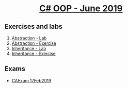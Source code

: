 # <a href="https://softuni.bg/trainings/2349/csharp-oop-june-2019"><p align="center"> C# OOP - June 2019<p>
</a>



## Exercises and labs
1. <a href="https://github.com/PhilShishov/Software-University/tree/master/C%23OOP/Homeworks/01.Abstraction_Lab" > Abstraction - Lab</a> 
2. <a href="https://github.com/PhilShishov/Software-University/tree/master/C%23OOP/Homeworks/01.Abstraction_Exercise" > Abstraction - Exercise</a> 
3. <a href="https://github.com/PhilShishov/Software-University/tree/master/C%23OOP/Homeworks/02.Inheritance_Lab" > Inheritance - Lab</a> 
4. <a href="https://github.com/PhilShishov/Software-University/tree/master/C%23OOP/Homeworks/02.Inheritance_Exercise" > Inheritance - Exercise</a> 
## Exams
- <a href="https://github.com/PhilShishov/Software-University/tree/master/C%23Advanced/Exams/CAExam_17Feb2019" > CAExam 17Feb2019</a>
